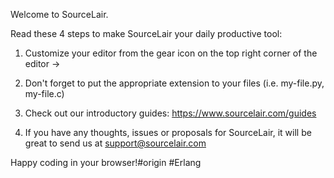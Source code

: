 Welcome to SourceLair.

Read these 4 steps to make SourceLair your daily productive tool:

1. Customize your editor from the gear icon on the top right corner of the editor ->

2. Don't forget to put the appropriate extension to your files (i.e. my-file.py, my-file.c)

3. Check out our introductory guides: https://www.sourcelair.com/guides

4. If you have any thoughts, issues or proposals for SourceLair, it will be great to send us at support@sourcelair.com

Happy coding in your browser!#origin
#Erlang
